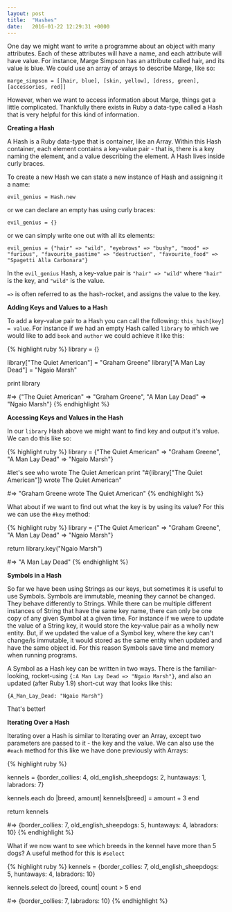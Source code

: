 ```yaml
---
layout: post
title:  "Hashes"
date:   2016-01-22 12:29:31 +0000
---
```


One day we might want to write a programme about an object with many attributes. Each of these attributes will have a name, and each attribute will have value. For instance, Marge Simpson has an attribute called hair, and its value is blue. We could use an array of arrays to describe Marge, like so:

`marge_simpson = [[hair, blue], [skin, yellow], [dress, green], [accessories, red]]`

However, when we want to access information about Marge, things get a little complicated. Thankfully there exists in Ruby a data-type called a Hash that is very helpful for this kind of information.

<strong> Creating a Hash </strong>

A Hash is a Ruby data-type that is container, like an Array. Within this Hash container, each element contains a key-value pair - that is, there is a key naming the element, and a value describing the element. A Hash lives inside curly braces.

To create a new Hash we can state a new instance of Hash and assigning it a name:

`evil_genius = Hash.new`

or we can declare an empty has using curly braces:

`evil_genius = {}`

or we can simply write one out with all its elements:

`evil_genius = {"hair" => "wild", "eyebrows" => "bushy", "mood" => "furious", "favourite_pastime" => "destruction", "favourite_food" => "Spagetti Alla Carbonara"}`

In the `evil_genius` Hash, a key-value pair is `"hair" => "wild"` where `"hair"` is the key, and `"wild"` is the value.

`=>` is often referred to as the hash-rocket, and assigns the value to the key.

<strong> Adding Keys and Values to a Hash </strong>

To add a key-value pair to a Hash you can call the following: `this_hash[key] = value`. For instance if we had an empty Hash called `library` to which we would like to add `book` and `author` we could achieve it like this:

{% highlight ruby %}
library = {}

library["The Quiet American"] = "Graham Greene"
library["A Man Lay Dead"] = "Ngaio Marsh"

print library

#=> {"The Quiet American" => "Graham Greene", "A Man Lay Dead" => "Ngaio Marsh"}
{% endhighlight %}

<strong> Accessing Keys and Values in the Hash </strong>

In our `library` Hash above we might want to find key and output it's value. We can do this like so:

{% highlight ruby %}
library = {"The Quiet American" => "Graham Greene", "A Man Lay Dead" => "Ngaio Marsh"}

#let's see who wrote The Quiet American
print "#{library["The Quiet American"]} wrote The Quiet American"

#=> "Graham Greene wrote The Quiet American"
{% endhighlight %}

What about if we want to find out what the key is by using its value? For this we can use the `#key` method:

{% highlight ruby %}
library = {"The Quiet American" => "Graham Greene", "A Man Lay Dead" => "Ngaio Marsh"}

return library.key("Ngaio Marsh")

#=> "A Man Lay Dead"
{% endhighlight %}

<strong> Symbols in a Hash </strong>

So far we have been using Strings as our keys, but sometimes it is useful to use Symbols. Symbols are immutable, meaning they cannot be changed. They behave differently to Strings. While there can be multiple different instances of String that have the same key name, there can only be one copy of any given Symbol at a given time. For instance if we were to update the value of a String key, it would store the key-value pair as a wholly new entity. But, if we updated the value of a Symbol key, where the key can't change/is immutable, it would stored as the same entity when updated and have the same object id. For this reason Symbols save time and memory when running programs.

A Symbol as a Hash key can be written in two ways. There is the familiar-looking, rocket-using `{:A Man Lay Dead => "Ngaio Marsh"}`, and also an updated (after Ruby 1.9) short-cut way that looks like this:

`{A_Man_Lay_Dead: "Ngaio Marsh"}`

That's better!

<strong> Iterating Over a Hash </strong>

Iterating over a Hash is similar to Iterating over an Array, except two parameters are passed to it - the key and the value. We can also use the `#each` method for this like we have done previously with Arrays:

{% highlight ruby %}

kennels = {border_collies: 4, old_english_sheepdogs: 2, huntaways: 1, labradors: 7}

kennels.each do |breed, amount|
	kennels[breed] = amount + 3
end

return kennels

#=> {border_collies: 7, old_english_sheepdogs: 5, huntaways: 4, labradors: 10}
{% endhighlight %}

What if we now want to see which breeds in the kennel have more than 5 dogs? A useful method for this is `#select`

{% highlight ruby %}
kennels = {border_collies: 7, old_english_sheepdogs: 5, huntaways: 4, labradors: 10}

kennels.select do |breed, count|
	count > 5
end

#=> {border_collies: 7, labradors: 10}
{% endhighlight %}

